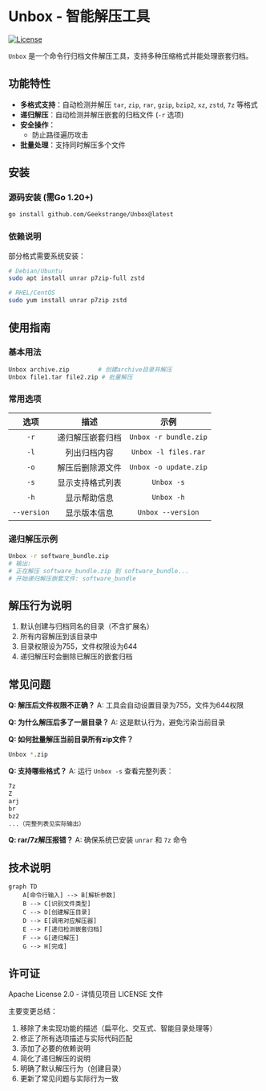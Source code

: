 # Unbox - 智能解压工具

[![License](https://badgen.net/badge/license/Apache%202.0/blue)](https://opensource.org/licenses/Apache-2.0)

`Unbox` 是一个命令行归档文件解压工具，支持多种压缩格式并能处理嵌套归档。

## 功能特性

- **多格式支持**：自动检测并解压 `tar`, `zip`, `rar`, `gzip`, `bzip2`, `xz`, `zstd`, `7z` 等格式
- **递归解压**：自动检测并解压嵌套的归档文件 (`-r` 选项)
- **安全操作**：
  - 防止路径遍历攻击
- **批量处理**：支持同时解压多个文件

## 安装

### 源码安装 (需Go 1.20+)
```bash
go install github.com/Geekstrange/Unbox@latest
```

### 依赖说明

部分格式需要系统安装：

```bash
# Debian/Ubuntu
sudo apt install unrar p7zip-full zstd

# RHEL/CentOS
sudo yum install unrar p7zip zstd
```

## 使用指南

### 基本用法

```bash
Unbox archive.zip        # 创建archive目录并解压
Unbox file1.tar file2.zip # 批量解压
```

### 常用选项

|    选项     |       描述       |         示例          |
| :---------: | :--------------: | :-------------------: |
|    `-r`     | 递归解压嵌套归档 | `Unbox -r bundle.zip` |
|    `-l`     |   列出归档内容   | `Unbox -l files.rar`  |
|    `-o`     | 解压后删除源文件 | `Unbox -o update.zip` |
|    `-s`     | 显示支持格式列表 |      `Unbox -s`       |
|    `-h`     |   显示帮助信息   |      `Unbox -h`       |
| `--version` |   显示版本信息   |   `Unbox --version`   |

### 递归解压示例

```bash
Unbox -r software_bundle.zip
# 输出:
# 正在解压 software_bundle.zip 到 software_bundle...
# 开始递归解压嵌套文件: software_bundle
```

## 解压行为说明

1. 默认创建与归档同名的目录（不含扩展名）
2. 所有内容解压到该目录中
3. 目录权限设为755，文件权限设为644
4. 递归解压时会删除已解压的嵌套归档

## 常见问题

**Q: 解压后文件权限不正确？**
A: 工具会自动设置目录为755，文件为644权限

**Q: 为什么解压后多了一层目录？**
A: 这是默认行为，避免污染当前目录

**Q: 如何批量解压当前目录所有zip文件？**

```bash
Unbox *.zip
```

**Q: 支持哪些格式？**
A: 运行 `Unbox -s` 查看完整列表：

```bash
7z
Z
arj
br
bz2
...（完整列表见实际输出）
```

**Q: rar/7z解压报错？**
A: 确保系统已安装 `unrar` 和 `7z` 命令

## 技术说明

```mermaid
graph TD
    A[命令行输入] --> B[解析参数]
    B --> C[识别文件类型]
    C --> D[创建解压目录]
    D --> E[调用对应解压器]
    E --> F[递归检测嵌套归档]
    F --> G[递归解压]
    G --> H[完成]
```



## 许可证

Apache License 2.0 - 详情见项目 LICENSE 文件

主要变更总结：
1. 移除了未实现功能的描述（扁平化、交互式、智能目录处理等）
2. 修正了所有选项描述与实际代码匹配
3. 添加了必要的依赖说明
4. 简化了递归解压的说明
5. 明确了默认解压行为（创建目录）
6. 更新了常见问题与实际行为一致
